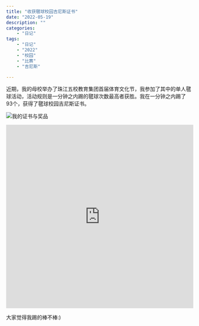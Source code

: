 ```yaml
---
title: "收获毽球校园吉尼斯证书"
date: "2022-05-19"
description: ""
categories:
    - "日记"
tags:
    - "日记"
    - "2022"
    - "校园"
    - "比赛"
    - "吉尼斯"

---
```


近期，我的母校举办了珠江五校教育集团首届体育文化节，我参加了其中的单人毽球活动，活动规则是一分钟之内踢的毽球次数最高者获胜。我在一分钟之内踢了93个，获得了毽球校园吉尼斯证书。

![我的证书与奖品](http://image.tonybai.com/img/202205/diary_20220519_01.jpg)

<iframe height=498 width=510 src='http://image.tonybai.com/img/202205/video_20220519_01.mp4' frameborder=0 'allowfullscreen'></iframe>


大家觉得我踢的棒不棒:)
